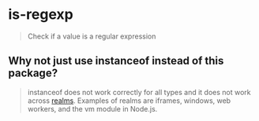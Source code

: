 # is-regexp

> Check if a value is a regular expression

## Why not just use instanceof instead of this package?

> instanceof does not work correctly for all types and it does not work across [realms](https://stackoverflow.com/questions/49832187/how-to-understand-js-realms/49832343#49832343). Examples of realms are iframes, windows, web workers, and the vm module in Node.js.
